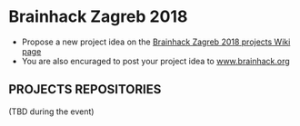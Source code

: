 # Brainhack Zagreb 2018

* Propose a new project idea on the [Brainhack Zagreb 2018 projects Wiki page](https://github.com/brainhackzg/hackathon2018/wiki/Projects)
* You are also encuraged to post your project idea to www.brainhack.org



PROJECTS REPOSITORIES 
---------------------
(TBD during the event)


